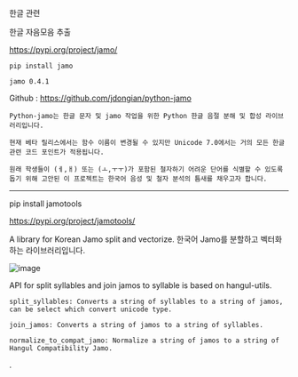 한글 관련

한글 자음모음 추출


https://pypi.org/project/jamo/

    pip install jamo
    
    jamo 0.4.1

Github : https://github.com/jdongian/python-jamo


    Python-jamo는 한글 문자 및 jamo 작업을 위한 Python 한글 음절 분해 및 합성 라이브러리입니다.
    
    현재 베타 릴리스에서는 함수 이름이 변경될 수 있지만 Unicode 7.0에서는 거의 모든 한글 관련 코드 포인트가 적용됩니다.
    
    원래 학생들이 (ㅔ,ㅐ) 또는 (ㅗ,ㅜㅜ)가 포함된 철자하기 어려운 단어를 식별할 수 있도록 돕기 위해 고안된 이 프로젝트는 한국어 음성 및 철자 분석의 틈새를 채우고자 합니다.


---

pip install jamotools

https://pypi.org/project/jamotools/

A library for Korean Jamo split and vectorize.  한국어 Jamo를 분할하고 벡터화하는 라이브러리입니다.

![image](https://github.com/ngio/python_study/assets/3784942/b2b6cd18-3344-405d-89b2-570663f2addc)

API for split syllables and join jamos to syllable is based on hangul-utils.

    split_syllables: Converts a string of syllables to a string of jamos, can be select which convert unicode type.
    
    join_jamos: Converts a string of jamos to a string of syllables.
    
    normalize_to_compat_jamo: Normalize a string of jamos to a string of Hangul Compatibility Jamo.

.
